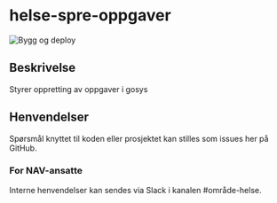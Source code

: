 # helse-spre-oppgaver
![Bygg og deploy](https://github.com/navikt/helse-spre-oppgaver/workflows/Bygg%20og%20deploy/badge.svg)

## Beskrivelse
Styrer oppretting av oppgaver i gosys

## Henvendelser
Spørsmål knyttet til koden eller prosjektet kan stilles som issues her på GitHub.

### For NAV-ansatte
Interne henvendelser kan sendes via Slack i kanalen #område-helse.
